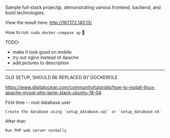 
Sample full-stack projectgi, demonstrating various frontend, backend, and build technologies.

View the result here: http://167.172.140.13/

How to run: `sudo docker-compose up` 🐋

TODO:
- make it look good on mobile
- try out nginx instead of Apache
- add pictures to description

----

OLD SETUP, SHOULD BE REPLACED BY DOCKERFILE


https://www.digitalocean.com/community/tutorials/how-to-install-linux-apache-mysql-php-lamp-stack-ubuntu-18-04


First time -- root database user

    Create the database using `setup_database.sql` or `setup_database.sh`


After that:

    Run PHP web server normally


